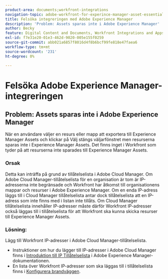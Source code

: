 ```yaml
---
product-area: documents;workfront-integrations
navigation-topic: adobe-workfront-for-experince-manager-asset-essentials
title: Felsöka integreringen med Adobe Experience Manager
description: 'Problem: Assets sparas inte i Adobe Experience Manager'
author: Becky
feature: Digital Content and Documents, Workfront Integrations and Apps
exl-id: f7e31e20-01e3-462d-9020-005e155f0259
source-git-commit: abb021a6857f8016d4f8b6bcf99fe818e47faea6
workflow-type: tm+mt
source-wordcount: '231'
ht-degree: 0%

---
```


# Felsöka Adobe Experience Manager-integreringen

## Problem: Assets sparas inte i Adobe Experience Manager

När en användare väljer en resurs eller mapp att exportera till Experience Manager Assets och klickar på Välj stängs väljarfönstret men resurserna sparas inte i Experience Manager Assets. Det finns inget i Workfront som tyder på att resurserna inte sparades till Experience Manager Assets.

### Orsak

Detta kan inträffa på grund av tillåtelselista i Adobe Cloud Manager. Om Adobe Cloud Manager-tillåtelselista för en organisation är tom är IP-adresserna inte begränsade och Workfront har åtkomst till organisationens mappar och resurser i Adobe Experience Manager. Om en enda IP-adress läggs till i Cloud Manager tillåtelselista antar dock tillåtelselista att en IP-adress som inte finns med i listan inte tillåts. Om Cloud Manager tillåtelselista innehåller IP-adresser måste därför Workfront IP-adresser också läggas till i tillåtelselista för att Workfront ska kunna skicka resurser till Experience Manager Assets.

### Lösning:

Lägg till Workfront IP-adresser i Adobe Cloud Manager-tillåtelselista.

* Instruktioner om hur du lägger till IP-adresser i Adobe Cloud Manager finns i [Introduktion till IP Tillåtelselista](https://experienceleague.adobe.com/docs/experience-manager-cloud-service/content/implementing/using-cloud-manager/ip-allow-lists/introduction.html?lang=en) i Adobe Experience Manager-dokumentationen.
* En lista över Workfront IP-adresser som ska läggas till i tillåtelselista finns i [Konfigurera brandväggen](/help/quicksilver/administration-and-setup/get-started-wf-administration/configure-your-firewall.md).
